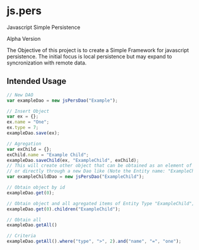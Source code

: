 js.pers
=======

Javascript Simple Persistence

Alpha Version

The Objective of this project is to create a Simple Framework for javascript persistence.
The initial focus is local persistence but may expand to syncronization with remote data.

Intended Usage
-------

```js
// New DAO
var exampleDao = new jsPersDao("Example");

// Insert Object
var ex = {};
ex.name = "One";
ex.type = 7;
exampleDao.save(ex);

// Agregation
var exChild = {};
exChild.name = "Example Child";
exampleDao.saveChild(ex, "ExampleChild", exChild);
// This will create other object that can be obtained as an element of an array of "ex"
// or directly through a new Dao like (Note the Entity name: "ExampleChild")
var exampleChildDao = new jsPersDao("ExampleChild");

// Obtain object by id
exampleDao.get(0);

// Obtain object and all agregated items of Entity Type "ExampleChild";
exampleDao.get(0).children("ExampleChild");

// Obtain all
exampleDao.getAll()

// Criteria
exampleDao.getAll().where("type", ">", 2).and("name", "=", "one");

```
